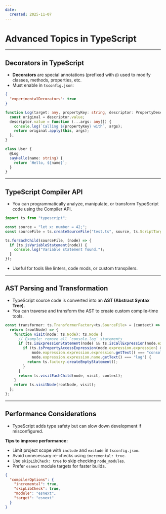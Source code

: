 ```yaml
---
date: 
  created: 2025-11-07
---
```


# Advanced Topics in TypeScript

---

## Decorators in TypeScript

- **Decorators** are special annotations (prefixed with `@`) used to modify classes, methods, properties, etc.
- Must enable in `tsconfig.json`:

```json
{
  "experimentalDecorators": true
}
```

```ts
function Log(target: any, propertyKey: string, descriptor: PropertyDescriptor) {
  const original = descriptor.value;
  descriptor.value = function (...args: any[]) {
    console.log(`Calling ${propertyKey} with`, args);
    return original.apply(this, args);
  };
}

class User {
  @Log
  sayHello(name: string) {
    return `Hello, ${name}`;
  }
}
```

---

## TypeScript Compiler API

- You can programmatically analyze, manipulate, or transform TypeScript code using the Compiler API.

```ts
import ts from "typescript";

const source = "let x: number = 42;";
const sourceFile = ts.createSourceFile("test.ts", source, ts.ScriptTarget.ES2015);

ts.forEachChild(sourceFile, (node) => {
  if (ts.isVariableStatement(node)) {
    console.log("Variable statement found.");
  }
});
```

- Useful for tools like linters, code mods, or custom transpilers.

---

## AST Parsing and Transformation

- TypeScript source code is converted into an **AST (Abstract Syntax Tree)**.
- You can traverse and transform the AST to create custom compile-time tools.

```ts
const transformer: ts.TransformerFactory<ts.SourceFile> = (context) => {
  return (rootNode) => {
    function visit(node: ts.Node): ts.Node {
      // Example: remove all `console.log` statements
      if (ts.isExpressionStatement(node) && ts.isCallExpression(node.expression)) {
        if (ts.isPropertyAccessExpression(node.expression.expression) &&
            node.expression.expression.expression.getText() === "console" &&
            node.expression.expression.name.getText() === "log") {
          return ts.factory.createEmptyStatement();
        }
      }
      return ts.visitEachChild(node, visit, context);
    }
    return ts.visitNode(rootNode, visit);
  };
};
```

---

## Performance Considerations

- TypeScript adds type safety but can slow down development if misconfigured.

**Tips to improve performance:**

- Limit project scope with `include` and `exclude` in `tsconfig.json`.
- Avoid unnecessary re-checks using `incremental: true`.
- Use `skipLibCheck: true` to skip checking `node_modules`.
- Prefer `esnext` module targets for faster builds.

```json
{
  "compilerOptions": {
    "incremental": true,
    "skipLibCheck": true,
    "module": "esnext",
    "target": "esnext"
  }
}
```
